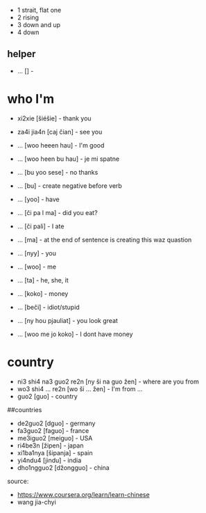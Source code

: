* 1 strait, flat one
* 2 rising 
* 3 down and up 
* 4 down

## helper
* ... [] - 

# who I'm
* xi2xie [šiéšie] - thank you
* za4i jia4n [caj čian] - see you
* ... [woo heeen hau] - I'm good
* ... [woo heen bu hau] - je mi spatne
* ... [bu yoo sese] - no thanks
* ... [bu] - create negative before verb
* ... [yoo] - have
* ... [či pa l ma] - did you eat?
* ... [či pali] - I ate
* ... [ma] - at the end of sentence is creating this waz quastion

* ... [nyy] - you
* ... [woo] - me
* ... [ta] - he, she, it 
* ... [koko] - money
* ... [beči] - idiot/stupid
* ... [ny hou pjauliat] - you look great
* ... [woo me jo koko] - I dont have money

# country
* ni3 shi4 na3 guo2 re2n [ny ši na guo žen] -  where are you from
* wo3 shi4 ... re2n [wo ši ... žen] - I'm from ...
* guo2 [guo] - country

##countries

* de2guo2 [dguo] - germany
* fa3guo2 [faguo] - france
* me3iguo2 [meiguo] - USA
* ri4be3n [žipen] - japan
* xi1ba1nya [šipanja] - spain
* yi4ndu4 [jindu] - india
* dho1ngguo2 [džongguo] - china



source: 
* https://www.coursera.org/learn/learn-chinese
* wang jia-chyi
